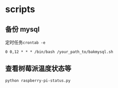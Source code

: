 # scripts



## 备份 mysql
定时任务`crontab -e`

```
0 0,12 * * * /bin/bash /your_path_to/bakmysql.sh
```

## 查看树莓派温度状态等
```
python raspberry-pi-status.py
```
